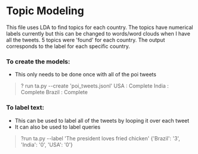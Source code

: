 # Topic Modeling

This file uses LDA to find topics for each country. The topics have numerical labels currently but this can be changed to words/word clouds when I have all the tweets.  5 topics were 'found' for each country. The output corresponds to the label for each specific country.

### To create the models:
- This only needs to be done once with all of the poi tweets

>? run ta.py --create 'poi_tweets.jsonl'
>USA : Complete
>India : Complete
>Brazil : Complete
### To label text:
- This can be used to label all of the tweets by looping it over each tweet
- It can also be used to label queries

>?run ta.py --label 'The president loves fried chicken'
>{'Brazil': '3', 'India': '0', 'USA': '0'}

